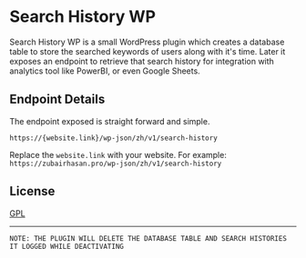 # Search History WP
Search History WP is a small WordPress plugin which creates a database table to store the searched keywords of users along with it's time. Later it exposes an endpoint to retrieve that search history for integration with analytics tool like PowerBI, or even Google Sheets.

## Endpoint Details
The endpoint exposed is straight forward and simple.
```
https://{website.link}/wp-json/zh/v1/search-history
```
Replace the `website.link` with your website. For example: `https://zubairhasan.pro/wp-json/zh/v1/search-history`

## License
[GPL](https://choosealicense.com/licenses/gpl-3.0/)
***
```
NOTE: THE PLUGIN WILL DELETE THE DATABASE TABLE AND SEARCH HISTORIES IT LOGGED WHILE DEACTIVATING
```